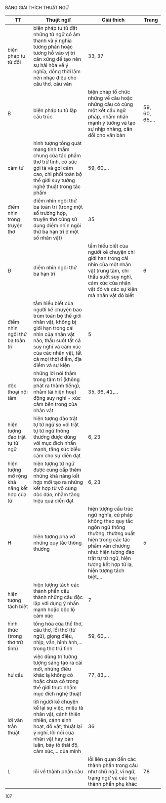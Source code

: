BẢNG GIẢI THÍCH THUẬT NGỮ

TT | Thuật ngữ | Giải thích | Trang
--- | --- | --- | ---
| biện pháp tu từ đối | biện pháp tu từ đặt những từ ngữ có âm thanh và ý nghĩa tương phản hoặc tương hỗ vào vị trí cân xứng để tạo nên sự hài hòa về ý nghĩa, đồng thời làm nên nhạc điệu cho câu thơ, câu văn | 33, 37
B | biện pháp tu từ lặp cấu trúc | biện pháp tổ chức những vế câu hoặc những câu có cùng một kết cấu ngữ pháp, nhằm nhấn mạnh ý tưởng và tạo sự nhịp nhàng, cân đối cho văn bản | 59, 60, 65,...
| cảm tứ | hình tượng tổng quát mang tính thẩm chung của tác phẩm thơ trữ tình, có sức gợi tả và gợi cảm cao, chi phối toàn bộ thế giới suy tưởng nghệ thuật trong tác phẩm | 59, 60,...
| điểm nhìn trong truyện thơ | điểm nhìn ngôi thứ ba toàn tri (trong một số trường hợp, truyện thơ cũng sử dụng điểm nhìn ngôi thứ ba hạn tri ở một số nhân vật) | 35
Đ | điểm nhìn ngôi thứ ba hạn tri | tầm hiểu biết của người kể chuyện chỉ giới hạn trong cái nhìn của một nhân vật trung tâm, chỉ thấu suốt suy nghĩ, cảm xúc của nhân vật đó và các sự kiện mà nhân vật đó biết | 6
| điểm nhìn ngôi thứ ba toàn tri | tầm hiểu biết của người kể chuyện bao trùm toàn bộ thế giới nhân vật, không bị giới hạn trong cái nhìn của nhân vật nào, thấu suốt tất cả suy nghĩ và cảm xúc của các nhân vật, tất cả mọi thời điểm, địa điểm và sự kiện | 5
| độc thoại nội tâm | những lời nói thầm trong tâm trí (không phát ra thành tiếng), nhằm tái hiện hoạt động suy nghĩ - xúc cảm bên trong của nhân vật | 35, 36, 41,...
| hiện tượng đảo trật tự từ ngữ | hiện tượng đảo trật tự từ ngữ so với trật tự từ ngữ thông thường được dùng với mục đích nhấn mạnh, tăng sức biểu cảm cho sự diễn đạt | 6, 23
| hiện tượng mở rộng khả năng kết hợp của từ | hiện tượng từ ngữ được cung cấp thêm những khả năng kết hợp mới tạo ra những kết hợp từ vô cùng độc đáo, nhằm tăng hiệu quả diễn đạt | 6, 23
H | hiện tượng phá vỡ những quy tắc thông thường | hiện tượng cấu trúc ngữ nghĩa, cú pháp không theo quy tắc ngôn ngữ thông thường, thường xuất hiện trong các tác phẩm văn chương như: hiện tượng đảo trật tự từ ngữ, hiện tượng kết hợp từ lạ, hiện tượng tách biệt,... | 5
| hiện tượng tách biệt | hiện tượng tách các thành phần câu thành những câu độc lập với dụng ý nhấn mạnh hoặc bộc lộ cảm xúc | 7
| hình thức (trong thơ trữ tình) | tổng hòa của thể thơ, câu thơ, lối thơ (từ ngữ), giọng điệu, nhịp, vần, hình ảnh,... trong thơ trữ tình | 59, 60,...
| hư cấu | việc dùng trí tưởng tượng sáng tạo ra cái mới, những điều khác lạ không có hoặc chưa có trong thế giới thực nhằm mục đích nghệ thuật | 77, 83,...
| lời văn trần thuật | lời người kể chuyện kể lại sự việc, miêu tả nhân vật, cảnh thiên nhiên, cảnh sinh hoạt, đồ vật; thuật lại ý nghĩ, lời nói của nhân vật hay bàn luận, bày tỏ thái độ, cảm xúc,... của mình | 36
L | lỗi về thành phần câu | lỗi liên quan đến các thành phần trong câu như chủ ngữ, vị ngữ, trạng ngữ và các loại thành phần phụ khác | 78

107